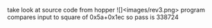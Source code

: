 take look at source code from hopper
![]<images/rev3.png>
program compares input to square of 0x5a+0x1ec
so pass is 338724
